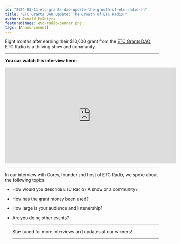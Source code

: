 ```yaml
---
id: "2024-03-11-etc-grants-dao-update-the-growth-of-etc-radio-en"
title: "ETC Grants DAO Update: The Growth of ETC Radio!"
author: Donald McIntyre
featuredImage: etc-radio-banner.png
tags: [Announcement]
---
```


Eight months after earning their $10,000 grant from the [ETC Grants DAO](https://etcgrantsdao.io/), ETC Radio is a thriving show and community.

---
**You can watch this interview here:**

<iframe width="560" height="315" src="https://www.youtube.com/embed/xKQTu9myN7M" title="YouTube video player" frameborder="0" allow="accelerometer; autoplay; clipboard-write; encrypted-media; gyroscope; picture-in-picture; web-share" allowfullscreen></iframe>

---

In our interview with Corey, founder and host of ETC Radio, we spoke about the following topics: 

- How would you describe ETC Radio? A show or a community?
- How has the grant money been used?
- How large is your audience and listenership?
- Are you doing other events?

  ---

  Stay tuned for more interviews and updates of our winners!

  ---
